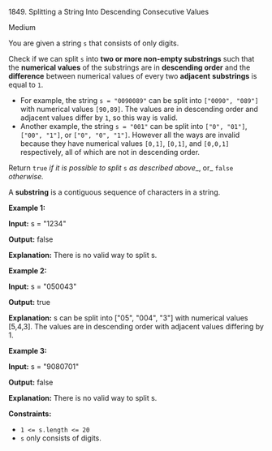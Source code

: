 1849\. Splitting a String Into Descending Consecutive Values

Medium

You are given a string `s` that consists of only digits.

Check if we can split `s` into **two or more non-empty substrings** such that the **numerical values** of the substrings are in **descending order** and the **difference** between numerical values of every two **adjacent** **substrings** is equal to `1`.

*   For example, the string `s = "0090089"` can be split into `["0090", "089"]` with numerical values `[90,89]`. The values are in descending order and adjacent values differ by `1`, so this way is valid.
*   Another example, the string `s = "001"` can be split into `["0", "01"]`, `["00", "1"]`, or `["0", "0", "1"]`. However all the ways are invalid because they have numerical values `[0,1]`, `[0,1]`, and `[0,0,1]` respectively, all of which are not in descending order.

Return `true` _if it is possible to split_ `s` _as described above__, or_ `false` _otherwise._

A **substring** is a contiguous sequence of characters in a string.

**Example 1:**

**Input:** s = "1234"

**Output:** false

**Explanation:** There is no valid way to split s.

**Example 2:**

**Input:** s = "050043"

**Output:** true

**Explanation:** s can be split into ["05", "004", "3"] with numerical values [5,4,3]. The values are in descending order with adjacent values differing by 1.

**Example 3:**

**Input:** s = "9080701"

**Output:** false

**Explanation:** There is no valid way to split s.

**Constraints:**

*   `1 <= s.length <= 20`
*   `s` only consists of digits.